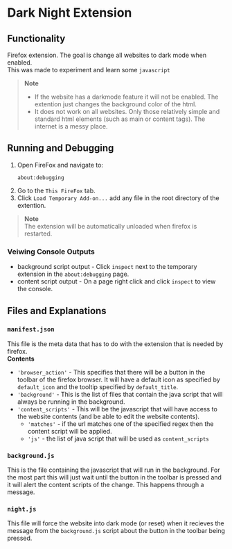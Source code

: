 # Dark Night Extension

## Functionality

Firefox extension.
The goal is change all websites to dark mode when enabled.
<br>
This was made to experiment and learn some `javascript`

> **Note** <br>
>
> - If the website has a darkmode feature it will not be enabled. The extention just changes the background color of the html.
> - It does not work on all websites. Only those relatively simple and standard html elements (such as main or content tags). The internet is a messy place.

## Running and Debugging

1. Open FireFox and navigate to:
   ```
   about:debugging
   ```
2. Go to the `This FireFox` tab.
3. Click `Load Temporary Add-on...`
   add any file in the root directory of the extention.

> **Note** <br>
> The extension will be automatically unloaded when firefox is restarted.

### Veiwing Console Outputs

- background script output - Click `inspect` next to the temporary extension in the `about:debugging` page.
- content script output - On a page right click and click `inspect` to view the console.

## Files and Explanations

### `manifest.json`

This file is the meta data that has to do with the extension that is needed by firefox.
<br>
**Contents**

- `'browser_action'` - This specifies that there will be a button in the toolbar of the firefox browser. It will have a default icon as specified by `default_icon` and the tooltip specified by `default_title`.
- `'background'` - This is the list of files that contain the java script that will always
  be running in the background.
- `'content_scripts'` - This will be the javascript that will have access to the website contents (and be able to edit the website contents).
  - `'matches'` - if the url matches one of the specified regex then the content script will be applied.
  - `'js'` - the list of java script that will be used as `content_scripts`

### `background.js`

This is the file containing the javascript that will run in the background. For the most part this will just wait until the button in the toolbar is pressed and it will alert the content scripts of the change. This happens through a message.

### `night.js`

This file will force the website into dark mode (or reset) when it recieves the message from the `background.js` script about the button in the toolbar being pressed.
